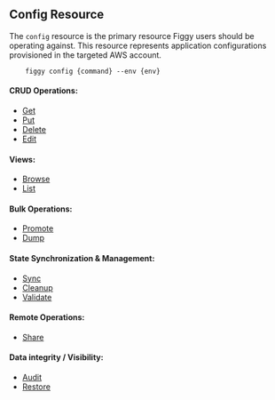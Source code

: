 
## Config Resource

The `config` resource is the primary resource Figgy users should be operating against. This resource represents application
configurations provisioned in the targeted AWS account. 

```
    figgy config {command} --env {env}
```

#### CRUD Operations: 

- [Get](/commands/config/get/)
- [Put](/commands/config/put/)
- [Delete](/commands/config/delete/)
- [Edit](/commands/config/edit/)

#### Views: 

- [Browse](/commands/config/browse/)
- [List](/commands/config/list/)

#### Bulk Operations: 

- [Promote](/commands/config/promote/)
- [Dump](/commands/config/dump/)

#### State Synchronization & Management: 

- [Sync](/commands/config/sync/)
- [Cleanup](/commands/config/cleanup/)
- [Validate](/commands/config/validate/)

#### Remote Operations: 

- [Share](/commands/config/share/)


#### Data integrity / Visibility: 

- [Audit](/commands/config/audit/)
- [Restore](/commands/config/restore/)
